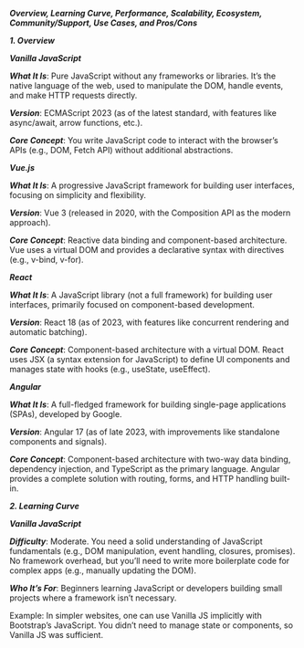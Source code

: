 ***Overview, Learning Curve, Performance, Scalability, Ecosystem, Community/Support, Use Cases, and Pros/Cons***

***1. Overview***

***Vanilla JavaScript***

***What It Is***: Pure JavaScript without any frameworks or libraries. It’s the native language of the web, used to manipulate the DOM, handle events, and make HTTP requests directly.

***Version***: ECMAScript 2023 (as of the latest standard, with features like async/await, arrow functions, etc.).

***Core Concept***: You write JavaScript code to interact with the browser’s APIs (e.g., DOM, Fetch API) without additional abstractions.

***Vue.js***

***What It Is***: A progressive JavaScript framework for building user interfaces, focusing on simplicity and flexibility.

***Version***: Vue 3 (released in 2020, with the Composition API as the modern approach).

***Core Concept***: Reactive data binding and component-based architecture. Vue uses a virtual DOM and provides a declarative syntax with directives (e.g., v-bind, v-for).

***React***

***What It Is***: A JavaScript library (not a full framework) for building user interfaces, primarily focused on component-based development.

***Version***: React 18 (as of 2023, with features like concurrent rendering and automatic batching).

***Core Concept***: Component-based architecture with a virtual DOM. React uses JSX (a syntax extension for JavaScript) to define UI components and manages state with hooks (e.g., useState, useEffect).

***Angular***

***What It Is***: A full-fledged framework for building single-page applications (SPAs), developed by Google.

***Version***: Angular 17 (as of late 2023, with improvements like standalone components and signals).

***Core Concept***: Component-based architecture with two-way data binding, dependency injection, and TypeScript as the primary language. Angular provides a complete solution with routing, forms, and HTTP handling built-in.

***2. Learning Curve***

***Vanilla JavaScript***

***Difficulty***: Moderate.
You need a solid understanding of JavaScript fundamentals (e.g., DOM manipulation, event handling, closures, promises).
No framework overhead, but you’ll need to write more boilerplate code for complex apps (e.g., manually updating the DOM).

***Who It’s For***: Beginners learning JavaScript or developers building small projects where a framework isn’t necessary.

Example: In simpler websites, one can use Vanilla JS implicitly with Bootstrap’s JavaScript. You didn’t need to manage state or components, so Vanilla JS was sufficient.


